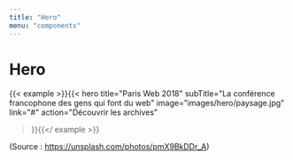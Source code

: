 ```yaml
---
title: "Hero"
menu: "components"
---
```


# Hero

{{< example >}}{{< hero
    title="Paris Web 2018"
    subTitle="La conférence francophone des gens qui font du web"
    image="images/hero/paysage.jpg"
    link="#"
    action="Découvrir les archives"
>}}{{</ example >}}

(Source : https://unsplash.com/photos/pmX9BkDDr_A)